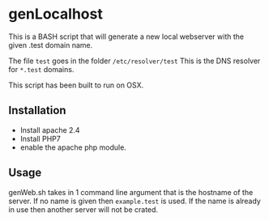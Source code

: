 # genLocalhost
This  is a BASH script that will generate a new local
webserver with the given .test domain name.

The file `test` goes in the folder `/etc/resolver/test`
This is the DNS resolver for `*.test` domains.

This script has been built to run on OSX.

## Installation

- Install apache 2.4
- Install PHP7
- enable the apache php module.
 

## Usage

genWeb.sh takes in 1 command line argument that is the
hostname of the server. If no name is given then
`example.test` is used. If the name is already in use then
another server will not be crated.
